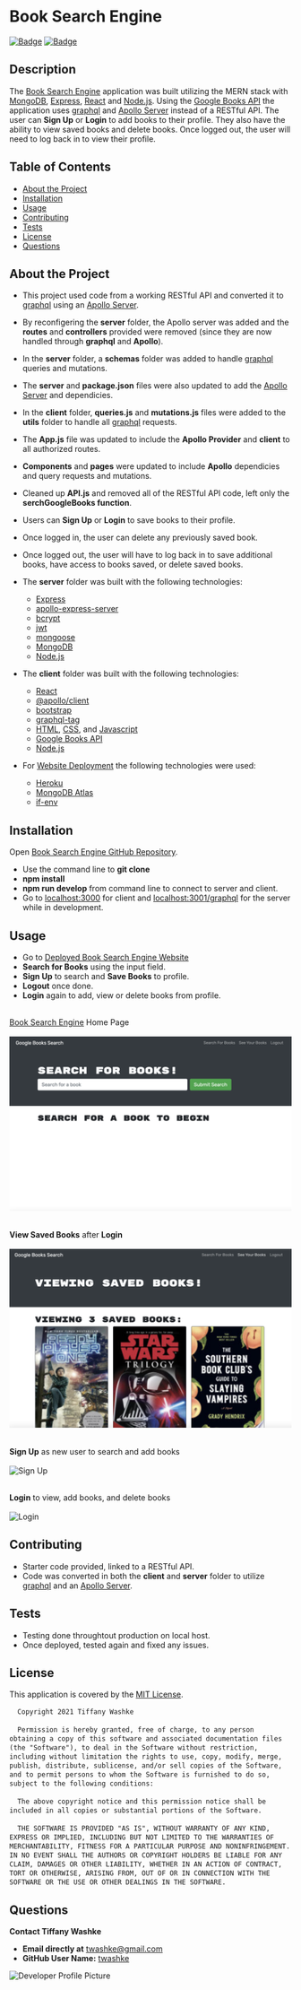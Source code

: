 # Book Search Engine

[![Badge](https://img.shields.io/badge/GitHub-twashke-blueviolet?style=flat-square&logo=appveyor)](https://github.com/twashke) [![Badge](https://img.shields.io/badge/License-MIT-blue)](https://opensource.org/licenses/MIT)

## Description

The [Book Search Engine](https://booksearchengine0821.herokuapp.com/) application was built utilizing the MERN stack with [MongoDB](https://www.mongodb.com/), [Express](https://www.npmjs.com/package/express), [React](https://www.npmjs.com/package/create-react-app) and [Node.js](https://nodejs.org/en/). Using the [Google Books API](https://developers.google.com/books) the application uses [graphql](https://graphql.org/) and [Apollo Server](https://www.apollographql.com/docs/) instead of a RESTful API. The user can **Sign Up** or **Login** to add books to their profile. They also have the ability to view saved books and delete books. Once logged out, the user will need to log back in to view their profile.

## Table of Contents

- [About the Project](#about-the-project)
- [Installation](#installation)
- [Usage](#usage)
- [Contributing](#contributing)
- [Tests](#tests)
- [License](#license)
- [Questions](#questions)

## About the Project

- This project used code from a working RESTful API and converted it to [graphql](https://graphql.org/) using an [Apollo Server](https://www.apollographql.com/docs/).
- By reconfigering the **server** folder, the Apollo server was added and the **routes** and **controllers** provided were removed (since they are now handled through **graphql** and **Apollo**).
- In the **server** folder, a **schemas** folder was added to handle [graphql](https://graphql.org/) queries and mutations.
- The **server** and **package.json** files were also updated to add the [Apollo Server](https://www.apollographql.com/docs/) and dependicies.
- In the **client** folder, **queries.js** and **mutations.js** files were added to the **utils** folder to handle all [graphql](https://graphql.org/) requests.
- The **App.js** file was updated to include the **Apollo Provider** and **client** to all authorized routes.
- **Components** and **pages** were updated to include **Apollo** dependicies and query requests and mutations.
- Cleaned up **API.js** and removed all of the RESTful API code, left only the **serchGoogleBooks function**.
- Users can **Sign Up** or **Login** to save books to their profile.
- Once logged in, the user can delete any previously saved book.
- Once logged out, the user will have to log back in to save additional books, have access to books saved, or delete saved books.
- The **server** folder was built with the following technologies:

  - [Express](https://www.npmjs.com/package/express)
  - [apollo-express-server](https://www.npmjs.com/package/apollo-server-express)
  - [bcrypt](https://www.npmjs.com/package/bcrypt)
  - [jwt](https://www.npmjs.com/package/jwt)
  - [mongoose](https://www.npmjs.com/package/mongoose)
  - [MongoDB](https://www.mongodb.com/)
  - [Node.js](https://nodejs.org/en/)

- The **client** folder was built with the following technologies:

  - [React](https://www.npmjs.com/package/create-react-app)
  - [@apollo/client](https://www.npmjs.com/package/apollo-client)
  - [bootstrap](https://www.npmjs.com/package/bootstrap)
  - [graphql-tag](https://www.npmjs.com/package/graphql-tag)
  - [HTML](https://www.w3schools.com/html/), [CSS](https://www.w3.org/Style/CSS/Overview.en.html), and [Javascript](https://www.javascript.com/)
  - [Google Books API](https://developers.google.com/books)
  - [Node.js](https://nodejs.org/en/)

- For [Website Deployment](https://booksearchengine0821.herokuapp.com/) the following technologies were used:
  - [Heroku](https://heroku.com/)
  - [MongoDB Atlas](https://www.mongodb.com/)
  - [if-env](https://www.npmjs.com/package/if-env)

## Installation

Open [Book Search Engine GitHub Repository](https://github.com/twashke/Book-Search-Engine).

- Use the command line to **git clone**
- **npm install**
- **npm run develop** from command line to connect to server and client.
- Go to [localhost:3000](http://localhost:3000/) for client and [localhost:3001/graphql](http://localhost:3001/graphql) for the server while in development.

## Usage

- Go to [Deployed Book Search Engine Website](https://booksearchengine0821.herokuapp.com/)
- **Search for Books** using the input field.
- **Sign Up** to search and **Save Books** to profile.
- **Logout** once done.
- **Login** again to add, view or delete books from profile.

\
[Book Search Engine](https://booksearchengine0821.herokuapp.com/) Home Page \
\
![Book Search Engine Home Page](./images/book-search-engine-home.png)

\
**View Saved Books** after **Login** \
\
![View Saved Books](./images/view-saved-books.png)

\
**Sign Up** as new user to search and add books \
\
![Sign Up](./images/signup.gif)

\
**Login** to view, add books, and delete books \
\
![Login](./images/login.gif)

## Contributing

- Starter code provided, linked to a RESTful API.
- Code was converted in both the **client** and **server** folder to utilize [graphql](https://graphql.org/) and an [Apollo Server](https://www.apollographql.com/docs/).

## Tests

- Testing done throughtout production on local host.
- Once deployed, tested again and fixed any issues.

## License

This application is covered by the [MIT License](https://opensource.org/licenses/MIT).

      Copyright 2021 Tiffany Washke

      Permission is hereby granted, free of charge, to any person obtaining a copy of this software and associated documentation files (the "Software"), to deal in the Software without restriction, including without limitation the rights to use, copy, modify, merge, publish, distribute, sublicense, and/or sell copies of the Software, and to permit persons to whom the Software is furnished to do so, subject to the following conditions:

      The above copyright notice and this permission notice shall be included in all copies or substantial portions of the Software.

      THE SOFTWARE IS PROVIDED "AS IS", WITHOUT WARRANTY OF ANY KIND, EXPRESS OR IMPLIED, INCLUDING BUT NOT LIMITED TO THE WARRANTIES OF MERCHANTABILITY, FITNESS FOR A PARTICULAR PURPOSE AND NONINFRINGEMENT. IN NO EVENT SHALL THE AUTHORS OR COPYRIGHT HOLDERS BE LIABLE FOR ANY CLAIM, DAMAGES OR OTHER LIABILITY, WHETHER IN AN ACTION OF CONTRACT, TORT OR OTHERWISE, ARISING FROM, OUT OF OR IN CONNECTION WITH THE SOFTWARE OR THE USE OR OTHER DEALINGS IN THE SOFTWARE.

## Questions

**Contact Tiffany Washke**

- **Email directly at** twashke@gmail.com
- **GitHub User Name:** [twashke](https://github.com/twashke)

![Developer Profile Picture](https://avatars.githubusercontent.com/u/79234530?v=4)
